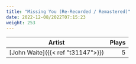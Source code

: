 ```yaml
---
title: "Missing You (Re-Recorded / Remastered)"
date: 2022-12-08/2022T07:15:23
weight: 253
---
```




 Artist | Plays 
----- | -----:
[John Waite]({{< ref "t31147">}}) | 5
